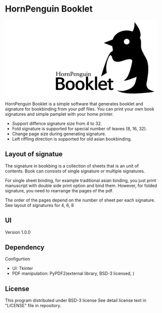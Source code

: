 # HornPenguin Booklet

![HornPenguinBooklet](Logo.svg)

HornPenguin Booklet is a simple software that generates booklet and signature for bookbinding from your pdf files.
You can print your own book signatures and simple pamplet with your home printer.

* Support diffence signature size from 4 to 32.
* Fold signature is supported for special number of leaves (8, 16, 32).
* Change page size during generating signature.
* Left riffling direction is supported for old asian bookbinding.

## Layout of signatue

The signature in bookbing is a collection of sheets that is an unit of contents.
Book can consists of single signature or multiple signatures. 

For single sheet binding, for example traditional asian binding, you just print manuscript with double side print option
and bind them. However, for folded signature, you need to rearrange the pages of the pdf.

The order of the pages depend on the number of sheet per each signature. 
See layout of signatures for 4, 6, 8

## UI

Version 1.0.0

## Dependency

Configurtion

* UI: Tkinter
* PDF manipulation: PyPDF2(external library, BSD-3 licensed, )


## License

This program distributed under BSD-3 license
See detail license text in "LICENSE" file in repository.
